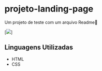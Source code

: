 # projeto-landing-page

Um projeto de teste com um arquivo Readme🚀


[<img src="landing-page.gif.gif">]

## Linguagens Utilizadas

- HTML
- CSS


